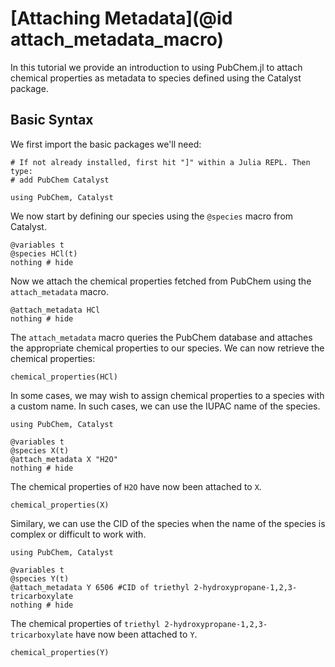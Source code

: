 # [Attaching Metadata](@id attach_metadata_macro)

In this tutorial we provide an introduction to using PubChem.jl to attach chemical properties as metadata to species defined using the Catalyst package.

## Basic Syntax

We first import the basic packages we'll need:

```@example ind1
# If not already installed, first hit "]" within a Julia REPL. Then type:
# add PubChem Catalyst 

using PubChem, Catalyst
```

We now start by defining our species using the `@species` macro from Catalyst.

```@example ind1
@variables t
@species HCl(t)
nothing # hide
```

Now we attach the chemical properties fetched from PubChem using the `attach_metadata` macro.

```@example ind1
@attach_metadata HCl
nothing # hide
```

The `attach_metadata` macro queries the PubChem database and attaches the appropriate chemical properties to our species. We can now retrieve the chemical properties:

```@example ind1
chemical_properties(HCl)
```

In some cases, we may wish to assign chemical properties to a species with a custom name. In such cases, we can use the IUPAC name of the species.

```@example ind2
using PubChem, Catalyst

@variables t
@species X(t)
@attach_metadata X "H2O"
nothing # hide
```

The chemical properties of `H2O` have now been attached to `X`.

```@example ind2
chemical_properties(X)
```

Similary, we can use the CID of the species when the name of the species is complex or difficult to work with.

```@example ind3
using PubChem, Catalyst

@variables t
@species Y(t)
@attach_metadata Y 6506 #CID of triethyl 2-hydroxypropane-1,2,3-tricarboxylate
nothing # hide
```

The chemical properties of `triethyl 2-hydroxypropane-1,2,3-tricarboxylate` have now been attached to `Y`.

```@example ind3
chemical_properties(Y)
```
